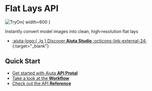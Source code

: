 # Flat Lays API

![TryOn](/media/api/flatlay.png){ width=600 }

Instantly convert model images into clean, high‑resolution flat lays


<div class="grid cards" markdown>

- [:aiuta-logo:{ .lg } Discover __Aiuta Studio__ :octicons-link-external-24:](https://aiuta.com/aiuta-studio){:target="_blank"}

</div>

## Quick Start

- [Get started with Aiuta __API Protal__](/api/getting-started.md)
- [Take a look at the __Workflow__](/api/flat-lays/workflow.md)
- [Check out the API __Reference__](/api/flat-lays/reference.md)
